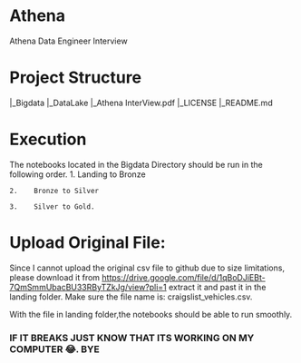 # Athena
Athena Data Engineer Interview
# Project Structure
|_Bigdata
|_DataLake
|_Athena InterView.pdf
|_LICENSE
|_README.md

# Execution
The notebooks located in the Bigdata Directory should be run in the following order.
    1.    Landing to Bronze
    
    2.    Bronze to Silver
    
    3.    Silver to Gold.
    
# Upload Original File:
Since I cannot upload the original csv file to github due to size limitations, please download it from https://drive.google.com/file/d/1qBoDJiEBt-7QmSmmUbacBU33RByTZkJg/view?pli=1 extract it and past it in the landing folder.
Make sure the file name is: craigslist_vehicles.csv.

With the file in landing folder,the notebooks should be able to run smoothly.

### IF IT BREAKS JUST KNOW THAT ITS WORKING ON MY COMPUTER  😂. BYE
